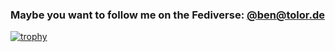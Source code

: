### Maybe you want to follow me on the Fediverse: [@ben@tolor.de](https://mastodon.social/bentolor)   

[![trophy](https://github-profile-trophy.vercel.app/?username=bentolor)](https://github.com/ryo-ma/github-profile-trophy)
